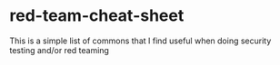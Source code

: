 # red-team-cheat-sheet
This is a simple list of commons that I find useful when doing security testing and/or red teaming
